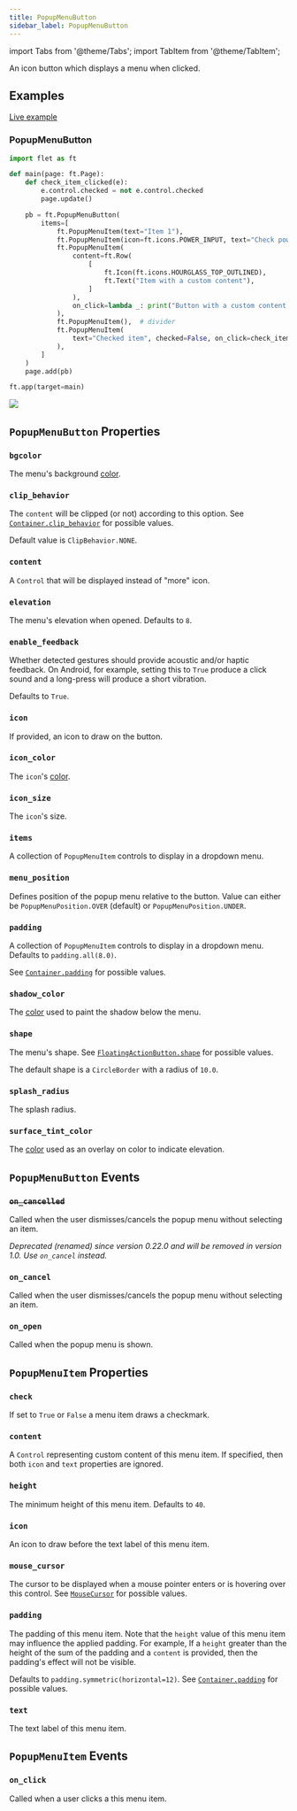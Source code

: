 ```yaml
---
title: PopupMenuButton
sidebar_label: PopupMenuButton
---
```

import Tabs from '@theme/Tabs';
import TabItem from '@theme/TabItem';

An icon button which displays a menu when clicked.

## Examples

[Live example](https://flet-controls-gallery.fly.dev/buttons/popupmenubutton)

### PopupMenuButton

<Tabs groupId="language">
  <TabItem value="python" label="Python" default>

```python
import flet as ft

def main(page: ft.Page):
    def check_item_clicked(e):
        e.control.checked = not e.control.checked
        page.update()

    pb = ft.PopupMenuButton(
        items=[
            ft.PopupMenuItem(text="Item 1"),
            ft.PopupMenuItem(icon=ft.icons.POWER_INPUT, text="Check power"),
            ft.PopupMenuItem(
                content=ft.Row(
                    [
                        ft.Icon(ft.icons.HOURGLASS_TOP_OUTLINED),
                        ft.Text("Item with a custom content"),
                    ]
                ),
                on_click=lambda _: print("Button with a custom content clicked!"),
            ),
            ft.PopupMenuItem(),  # divider
            ft.PopupMenuItem(
                text="Checked item", checked=False, on_click=check_item_clicked
            ),
        ]
    )
    page.add(pb)

ft.app(target=main)
```
  </TabItem>
</Tabs>

<img src="/img/docs/controls/popup-menu-button/popup-menu-button-with-custom-content.gif" className="screenshot-30"/>

## `PopupMenuButton` Properties

### `bgcolor`

The menu's background [color](/docs/reference/colors).

### `clip_behavior`

The `content` will be clipped (or not) according to this option. See [`Container.clip_behavior`](container#clip_behavior) for possible values.

Default value is `ClipBehavior.NONE`.

### `content`

A `Control` that will be displayed instead of "more" icon.

### `elevation`

The menu's elevation when opened. Defaults to `8`.

### `enable_feedback`

Whether detected gestures should provide acoustic and/or haptic feedback. On Android, for example, setting this to `True` produce a click sound and a long-press will produce a short vibration. 

Defaults to `True`.

### `icon`

If provided, an icon to draw on the button.

### `icon_color`

The `icon`'s [color](/docs/reference/colors).

### `icon_size`

The `icon`'s size.

### `items`

A collection of `PopupMenuItem` controls to display in a dropdown menu.

### `menu_position`

Defines position of the popup menu relative to the button. Value can either be `PopupMenuPosition.OVER` (default) or `PopupMenuPosition.UNDER`.

### `padding`

A collection of `PopupMenuItem` controls to display in a dropdown menu. Defaults to `padding.all(8.0)`.

See [`Container.padding`](container#padding) for possible values.

### `shadow_color`

The [color](/docs/reference/colors) used to paint the shadow below the menu.

### `shape`

The menu's shape. See [`FloatingActionButton.shape`](floatingactionbutton#shape) for possible values.

The default shape is a `CircleBorder` with a radius of `10.0`.

### `splash_radius`

The splash radius.

### `surface_tint_color`

The [color](/docs/reference/colors) used as an overlay on color to indicate elevation.

## `PopupMenuButton` Events

### ~~`on_cancelled`~~

Called when the user dismisses/cancels the popup menu without selecting an item.

*Deprecated (renamed) since version 0.22.0 and will be removed in version 1.0. Use `on_cancel` instead.*

### `on_cancel`

Called when the user dismisses/cancels the popup menu without selecting an item.

### `on_open`

Called when the popup menu is shown.

## `PopupMenuItem` Properties

### `check`

If set to `True` or `False` a menu item draws a checkmark.

### `content`

A `Control` representing custom content of this menu item. If specified, then both `icon` and `text` properties are ignored.

### `height`

The minimum height of this menu item. Defaults to `40`.

### `icon`

An icon to draw before the text label of this menu item.

### `mouse_cursor`

The cursor to be displayed when a mouse pointer enters or is hovering over this control.
See [`MouseCursor`](gesturedetector#mouse_cursor) for possible values.

### `padding`

The padding of this menu item. Note that the `height` value of this menu item may influence the applied padding. For example, If a `height` greater than the height of the sum of the padding and a `content` is provided, then the padding's effect will not be visible.

Defaults to `padding.symmetric(horizontal=12)`. See [`Container.padding`](container#padding) for possible values.

### `text`

The text label of this menu item.

## `PopupMenuItem` Events

### `on_click`

Called when a user clicks a this menu item.